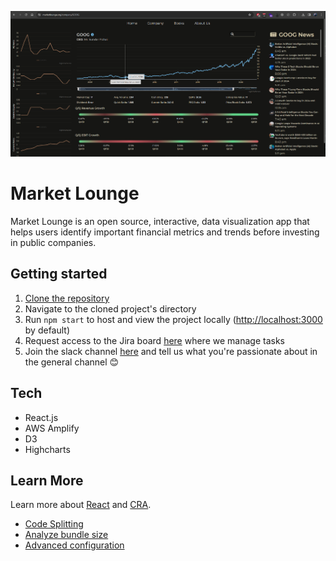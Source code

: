 ![marketloung.org_screenshot](ml_screenshot.png)

# Market Lounge

Market Lounge is an open source, interactive, data visualization app that helps users identify important financial metrics and trends before investing in public companies.

## Getting started

1. [Clone the repository](https://docs.github.com/en/repositories/creating-and-managing-repositories/cloning-a-repository)
2. Navigate to the cloned project's directory
3. Run `npm start` to host and view the project locally ([http://localhost:3000](http://localhost:3000) by default)
4. Request access to the Jira board [here](https://entremont.atlassian.net/jira/software/c/projects/ML/boards/1/backlog?issueLimit=100&view=detail) where we manage tasks
5. Join the slack channel [here](https://join.slack.com/t/simplemarkets/shared_invite/zt-29lp1xm5v-wImtuUt8j3DvvRm_UzQpwQ) and tell us what you're passionate about in the general channel 😊

## Tech

- React.js
- AWS Amplify
- D3
- Highcharts

## Learn More

Learn more about [React](https://reactjs.org/) and [CRA](https://facebook.github.io/create-react-app/docs/getting-started).

- [Code Splitting](https://facebook.github.io/create-react-app/docs/code-splitting)
- [Analyze bundle size](https://facebook.github.io/create-react-app/docs/analyzing-the-bundle-size)
- [Advanced configuration](https://facebook.github.io/create-react-app/docs/advanced-configuration)
